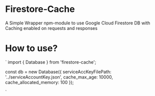 # Firestore-Cache

A Simple Wrapper npm-module to use Google Cloud Firestore DB with Caching enabled on requests and responses

# How to use?

`
import { Database } from 'firestore-cache';

const db = new Database({
serviceAccKeyFilePath: '../serviceAccountKey.json',
cache_max_age: 10000,
cache_allocated_memory: 100
});

`
